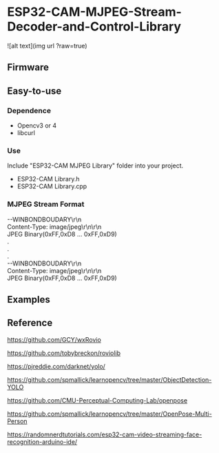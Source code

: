# ESP32-CAM-MJPEG-Stream-Decoder-and-Control-Library

![alt text](img url ?raw=true)

## Firmware

## Easy-to-use

### Dependence
- Opencv3 or 4
- libcurl

### Use
Include "ESP32-CAM MJPEG Library" folder into your project. </br>
- ESP32-CAM Library.h
- ESP32-CAM Library.cpp
   

   
### MJPEG Stream Format

--WINBONDBOUDARY\r\n </br>
Content-Type: image/jpeg\r\n\r\n </br>
JPEG Binary(0xFF,0xD8 ... 0xFF,0xD9) </br>
. </br>
. </br>
. </br>
--WINBONDBOUDARY\r\n </br>
Content-Type: image/jpeg\r\n\r\n </br>
JPEG Binary(0xFF,0xD8 ... 0xFF,0xD9) </br>   

## Examples

## Reference

https://github.com/GCY/wxRovio

https://github.com/tobybreckon/roviolib

https://pjreddie.com/darknet/yolo/

https://github.com/spmallick/learnopencv/tree/master/ObjectDetection-YOLO

https://github.com/CMU-Perceptual-Computing-Lab/openpose

https://github.com/spmallick/learnopencv/tree/master/OpenPose-Multi-Person

https://randomnerdtutorials.com/esp32-cam-video-streaming-face-recognition-arduino-ide/
